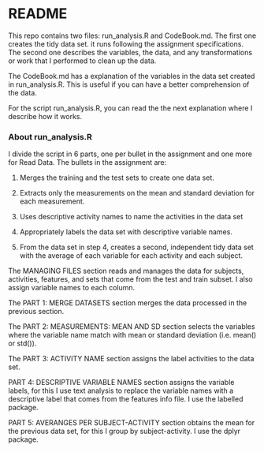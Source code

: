README
================

This repo contains two files: run_analysis.R and CodeBook.md. The first
one creates the tidy data set. it runs following the assignment
specifications. The second one describes the variables, the data, and
any transformations or work that I performed to clean up the data.

The CodeBook.md has a explanation of the variables in the data set
created in run_analysis.R. This is useful if you can have a better
comprehension of the data.

For the script run_analysis.R, you can read the the next explanation
where I describe how it works.

### About run_analysis.R

I divide the script in 6 parts, one per bullet in the assignment and one
more for Read Data. The bullets in the assignment are:

1.  Merges the training and the test sets to create one data set.

2.  Extracts only the measurements on the mean and standard deviation
    for each measurement.

3.  Uses descriptive activity names to name the activities in the data
    set

4.  Appropriately labels the data set with descriptive variable names.

5.  From the data set in step 4, creates a second, independent tidy data
    set with the average of each variable for each activity and each
    subject.

The MANAGING FILES section reads and manages the data for subjects,
activities, features, and sets that come from the test and train subset.
I also assign variable names to each column.

The PART 1: MERGE DATASETS section merges the data processed in the
previous section.

The PART 2: MEASUREMENTS: MEAN AND SD section selects the variables
where the variable name match with mean or standard deviation
(i.e. mean() or std()).

The PART 3: ACTIVITY NAME section assigns the label activities to the
data set.

PART 4: DESCRIPTIVE VARIABLE NAMES section assigns the variable labels,
for this I use text analysis to replace the variable names with a
descriptive label that comes from the features info file. I use the
labelled package.

PART 5: AVERANGES PER SUBJECT-ACTIVITY section obtains the mean for the
previous data set, for this I group by subject-activity. I use the dplyr
package.
